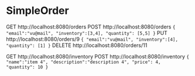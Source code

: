 # SimpleOrder

GET   http://localhost:8080/orders
POST  http://localhost:8080/orders
    ```
    {
      "email":"vu@mail",
      "inventory":[3,4],
      "quantity": [5,5]
    }
    ```
PUT   http://localhost:8080/orders/9
    ```
    {
      "email":"vu@mail",
      "inventory":[4],
      "quantity": [1]
    }
    ```
DELETE  http://localhost:8080/orders/11

GET   http://localhost:8080/inventory
POST  http://localhost:8080/inventory
    ```
    {
      "name":"item 4",
      "description":"description 4",
      "price": 4,
        "quantity": 10
    }
    ```
